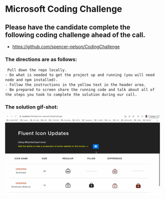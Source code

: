 # Microsoft Coding Challenge

## Please have the candidate complete the following coding challenge ahead of the call.

- https://github.com/spencer-nelson/CodingChallenge

### The directions are as follows:

```
 Pull down the repo locally.
- Do what is needed to get the project up and running (you will need node and npm installed).
- Follow the instructions in the yellow text in the header area.
- Be prepared to screen share the running code and talk about all of the steps you took to complete the solution during our call.
```

### The solution gif-shot:

![Demo](Microsoft.CodingChallenge.gif)
